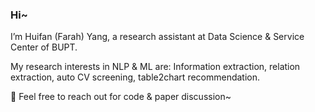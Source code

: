 ### Hi~

I’m Huifan (Farah) Yang, a research assistant at Data Science & Service Center of BUPT.

My research interests in NLP & ML are: Information extraction, relation extraction, auto CV screening, table2chart recommendation.

🙌 Feel free to reach out for code & paper discussion~
